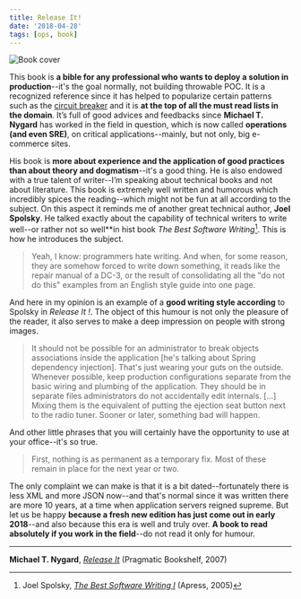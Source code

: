 ```yaml
---
title: Release It!
date: '2018-04-28'
tags: [ops, book]
---
```


![Book cover](/post/release-it_files/release-it.jpeg)

This book is **a bible for any professional who wants to deploy a solution in production**--it's the goal normally, not building throwable POC. It is a recognized reference since it has helped to popularize certain patterns such as the [circuit breaker](https://back2code.quora.com/Circuit-breaker) and it is **at the top of all the must read lists in the domain**. It’s full of good advices and feedbacks since **Michael T. Nygard** has worked in the field in question, which is now called **operations (and even SRE)**, on critical applications--mainly, but not only, big e-commerce sites.

His book is **more about experience and the application of good practices than about theory and dogmatism**--it's a good thing. He is also endowed with a true talent of writer--I’m speaking about technical books and not about literature. This book is extremely well written and humorous which incredibly spices the reading--which might not be fun at all according to the subject. On this aspect it reminds me of another great technical author, **Joel Spolsky**. He talked exactly about the capability of technical writers to write well--or rather not so well**in hist book *The Best Software Writing*[^1]. This is how he introduces the subject.

> Yeah, I know: programmers hate writing. And when, for some reason, they are somehow forced to write down something, it reads like the repair manual of a DC-3, or the result of consolidating all the "do not do this" examples from an English style guide into one page.

And here in my opinion is an example of a **good writing style according** to Spolsky in *Release It !*. The object of this humour is not only the pleasure of the reader, it also serves to make a deep impression on people with strong images.

> It should not be possible for an administrator to break objects associations inside the application [he's talking about Spring dependency injection]. That's just wearing your guts on the outside. Whenever possible, keep production configurations separate from the basic wiring and plumbing of the application. They should be in separate files administrators do not accidentally edit internals. [...] Mixing them is the equivalent of putting the ejection seat button next to the radio tuner. Sooner or later, something bad will happen.

And other little phrases that you will certainly have the opportunity to use at your office--it's so true.

> First, nothing is as permanent as a temporary fix. Most of these remain in place for the next year or two.

The only complaint we can make is that it is a bit dated--fortunately there is less XML and more JSON now--and that's normal since it was written there are more 10 years, at a time when application servers reigned supreme. But let us be happy **because a fresh new edition has just come out in early 2018**--and also because this era is well and truly over. **A book to read absolutely if you work in the field**--do not read it only for humour.

***

**Michael T. Nygard**, *[Release It](https://www.goodreads.com/book/show/1069827.Release_It_)* (Pragmatic Bookshelf, 2007)

[^1]:  Joel Spolsky, *[The Best Software Writing I](https://www.goodreads.com/book/show/41787.The_Best_Software_Writing_I)* (Apress, 2005)

